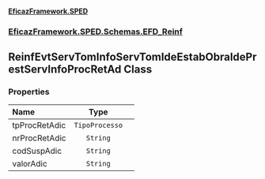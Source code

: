 #### [EficazFramework.SPED](EficazFrameworkSPED.md 'EficazFramework SPED')
### [EficazFramework.SPED.Schemas.EFD_Reinf](EficazFramework.SPED.Schemas.EFD_Reinf.md 'EficazFramework.SPED.Schemas.EFD_Reinf')

## ReinfEvtServTomInfoServTomIdeEstabObraIdePrestServInfoProcRetAd Class
### Properties

| Name | Type | |
| :--- | :---: | :--- |
| tpProcRetAdic | `TipoProcesso` |  |
| nrProcRetAdic | `String` |  |
| codSuspAdic | `String` |  |
| valorAdic | `String` |  |
